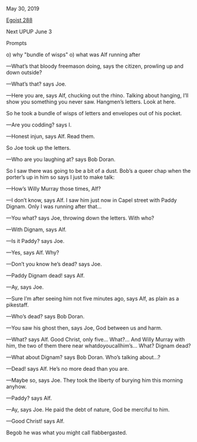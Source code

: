 May 30, 2019

[Egoist 288](https://archive.org/stream/ulysses00joyc_1?ref=ol#page/288/mode/1up)

Next UPUP June 3

Prompts

o) why "bundle of wisps"
o) what was Alf running after


—What’s that bloody freemason doing, says the citizen, prowling up and down outside?

—What’s that? says Joe.

—Here you are, says Alf, chucking out the rhino. Talking about hanging, I’ll show you something you never saw. Hangmen’s letters. Look at here.

So he took a bundle of wisps of letters and envelopes out of his pocket.

—Are you codding? says I.

—Honest injun, says Alf. Read them.

So Joe took up the letters.

—Who are you laughing at? says Bob Doran.

So I saw there was going to be a bit of a dust. Bob’s a queer chap
when the porter’s up in him so says I just to make talk:

—How’s Willy Murray those times, Alf?

—I don’t know, says Alf. I saw him just now in Capel street with Paddy Dignam. Only I was running after that...

—You what? says Joe, throwing down the letters. With who?

—With Dignam, says Alf.

—Is it Paddy? says Joe.

—Yes, says Alf. Why?

—Don’t you know he’s dead? says Joe.

—Paddy Dignam dead! says Alf.

—Ay, says Joe.

—Sure I’m after seeing him not five minutes ago, says Alf, as plain as a pikestaff.

—Who’s dead? says Bob Doran.

—You saw his ghost then, says Joe, God between us and harm.

—What? says Alf. Good Christ, only five... What?... And Willy Murray with him, the two of them there near whatdoyoucallhim’s... What? Dignam dead?

—What about Dignam? says Bob Doran. Who’s talking about...?

—Dead! says Alf. He’s no more dead than you are.

—Maybe so, says Joe. They took the liberty of burying him this morning anyhow.

—Paddy? says Alf.

—Ay, says Joe. He paid the debt of nature, God be merciful to him.

—Good Christ! says Alf.

Begob he was what you might call flabbergasted.
